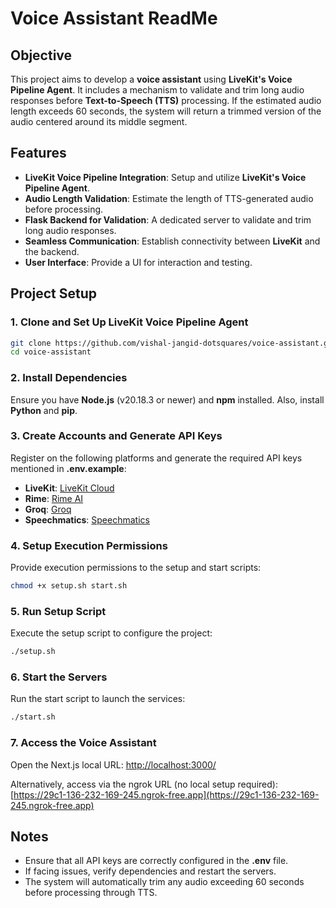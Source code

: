
# **Voice Assistant ReadMe**

## **Objective**

This project aims to develop a **voice assistant** using **LiveKit's Voice Pipeline Agent**. It includes a mechanism to validate and trim long audio responses before **Text-to-Speech (TTS)** processing. If the estimated audio length exceeds 60 seconds, the system will return a trimmed version of the audio centered around its middle segment.

## **Features**

- **LiveKit Voice Pipeline Integration**: Setup and utilize **LiveKit's Voice Pipeline Agent**.
- **Audio Length Validation**: Estimate the length of TTS-generated audio before processing.
- **Flask Backend for Validation**: A dedicated server to validate and trim long audio responses.
- **Seamless Communication**: Establish connectivity between **LiveKit** and the backend.
- **User Interface**: Provide a UI for interaction and testing.

## **Project Setup**

### 1. **Clone and Set Up LiveKit Voice Pipeline Agent**

```bash
git clone https://github.com/vishal-jangid-dotsquares/voice-assistant.git
cd voice-assistant
```

### 2. **Install Dependencies**

Ensure you have **Node.js** (v20.18.3 or newer) and **npm** installed. Also, install **Python** and **pip**.

### 3. **Create Accounts and Generate API Keys**

Register on the following platforms and generate the required API keys mentioned in **.env.example**:

- **LiveKit**: [LiveKit Cloud](https://www.livekit.io)
- **Rime**: [Rime AI](https://www.rime.com)
- **Groq**: [Groq](https://www.groq.com)
- **Speechmatics**: [Speechmatics](https://www.speechmatics.com)

### 4. **Setup Execution Permissions**

Provide execution permissions to the setup and start scripts:

```bash
chmod +x setup.sh start.sh
```

### 5. **Run Setup Script**

Execute the setup script to configure the project:

```bash
./setup.sh
```

### 6. **Start the Servers**

Run the start script to launch the services:

```bash
./start.sh
```

### 7. **Access the Voice Assistant**

Open the Next.js local URL: [http://localhost:3000/](http://localhost:3000/)

Alternatively, access via the ngrok URL (no local setup required): [https://29c1-136-232-169-245.ngrok-free.app](https://29c1-136-232-169-245.ngrok-free.app)

## **Notes**

- Ensure that all API keys are correctly configured in the **.env** file.
- If facing issues, verify dependencies and restart the servers.
- The system will automatically trim any audio exceeding 60 seconds before processing through TTS.